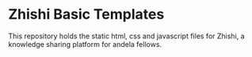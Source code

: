 # Zhishi Basic Templates

This repository holds the static html, css and javascript files for Zhishi, a knowledge sharing platform for andela fellows.